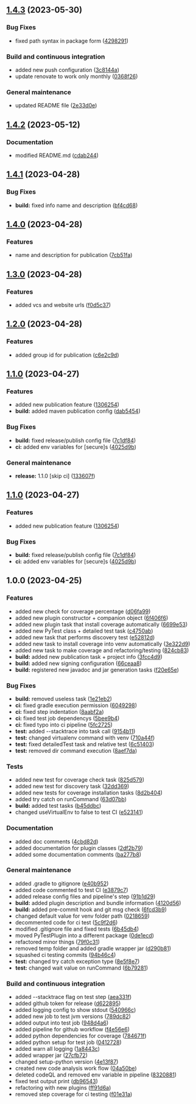 ## [1.4.3](https://github.com/DiLilloDaniele/gradle-python-testing/compare/1.4.2...1.4.3) (2023-05-30)


### Bug Fixes

* fixed path syntax in package form ([4298291](https://github.com/DiLilloDaniele/gradle-python-testing/commit/42982917d6c094f4e092e6608fdff07acdc216e8))


### Build and continuous integration

* added new push configuration ([3c8144a](https://github.com/DiLilloDaniele/gradle-python-testing/commit/3c8144ab89e2fc85d394f55f6a8a73f2a3d72b19))
* update renovate to work only monthly ([0368f26](https://github.com/DiLilloDaniele/gradle-python-testing/commit/0368f26857e57a6a163d6d12e6e7a78bdbb26081))


### General maintenance

* updated README file ([2e33d0e](https://github.com/DiLilloDaniele/gradle-python-testing/commit/2e33d0e9e345b99d26f1747c69d20ac6faa869f8))

## [1.4.2](https://github.com/DiLilloDaniele/gradle-python-testing/compare/1.4.1...1.4.2) (2023-05-12)


### Documentation

* modified README.md ([cdab244](https://github.com/DiLilloDaniele/gradle-python-testing/commit/cdab24421ed1ec55238b4ed3048d78e73da2bda3))

## [1.4.1](https://github.com/DiLilloDaniele/gradle-python-testing/compare/1.4.0...1.4.1) (2023-04-28)


### Bug Fixes

* **build:** fixed info name and description ([bf4cd68](https://github.com/DiLilloDaniele/gradle-python-testing/commit/bf4cd68c11b348375c8c5ef1401a1d00a970d0e5))

## [1.4.0](https://github.com/DiLilloDaniele/gradle-python-testing/compare/1.3.0...1.4.0) (2023-04-28)


### Features

* name and description for publication ([7cb51fa](https://github.com/DiLilloDaniele/gradle-python-testing/commit/7cb51fad19f513ee3c32c6329af7bcfd258fd871))

## [1.3.0](https://github.com/DiLilloDaniele/gradle-python-testing/compare/1.2.0...1.3.0) (2023-04-28)


### Features

* added vcs and website urls ([f0d5c37](https://github.com/DiLilloDaniele/gradle-python-testing/commit/f0d5c37363e88871f4f3e9befdc3b6dc3c640de7))

## [1.2.0](https://github.com/DiLilloDaniele/gradle-python-testing/compare/1.1.0...1.2.0) (2023-04-28)


### Features

* added group id for publication ([c6e2c9d](https://github.com/DiLilloDaniele/gradle-python-testing/commit/c6e2c9d323acdfede2cfd44daad4ed9c621666e0))

## [1.1.0](https://github.com/DiLilloDaniele/gradle-python-testing/compare/1.0.0...1.1.0) (2023-04-27)


### Features

* added new publication feature ([1306254](https://github.com/DiLilloDaniele/gradle-python-testing/commit/130625440d425a789e8458a54f6c7fdb9124add4))
* **build:** added maven publication config ([dab5454](https://github.com/DiLilloDaniele/gradle-python-testing/commit/dab5454b0d306aa82f6bdcb261bafadff900d481))


### Bug Fixes

* **build:** fixed release/publish config file ([7c1df84](https://github.com/DiLilloDaniele/gradle-python-testing/commit/7c1df8481bcf43cc29c219195ca2822c935a6429))
* **ci:** added env variables for [secure]s ([4025d9b](https://github.com/DiLilloDaniele/gradle-python-testing/commit/4025d9b8da29c8c3a19b3d8d3cafe520b6b573cd))


### General maintenance

* **release:** 1.1.0 [skip ci] ([133607f](https://github.com/DiLilloDaniele/gradle-python-testing/commit/133607f7499fc9fc7f0ae72e5716409ca31b2f95))

## [1.1.0](https://github.com/DiLilloDaniele/gradle-python-testing/compare/1.0.0...1.1.0) (2023-04-27)


### Features

* added new publication feature ([1306254](https://github.com/DiLilloDaniele/gradle-python-testing/commit/130625440d425a789e8458a54f6c7fdb9124add4))


### Bug Fixes

* **build:** fixed release/publish config file ([7c1df84](https://github.com/DiLilloDaniele/gradle-python-testing/commit/7c1df8481bcf43cc29c219195ca2822c935a6429))
* **ci:** added env variables for [secure]s ([4025d9b](https://github.com/DiLilloDaniele/gradle-python-testing/commit/4025d9b8da29c8c3a19b3d8d3cafe520b6b573cd))

## 1.0.0 (2023-04-25)


### Features

* added new check for coverage percentage ([d06fa99](https://github.com/DiLilloDaniele/gradle-python-testing/commit/d06fa99c9d08497eb366c8a2170954cc193bff6d))
* added new plugin constructor + companion object ([6f406f6](https://github.com/DiLilloDaniele/gradle-python-testing/commit/6f406f67174dd1a4038494b9b3e698d331d4f1a5))
* added new plugin task that install coverage automatically ([6699e53](https://github.com/DiLilloDaniele/gradle-python-testing/commit/6699e5334e4fc7c2d7496636b21fe1d47dd8dea7))
* added new PyTest class + detailed test task ([c4750ab](https://github.com/DiLilloDaniele/gradle-python-testing/commit/c4750abfe6e7cd6fde1479ca9b67b1a4e00e33af))
* added new task that performs discovery test ([e52812d](https://github.com/DiLilloDaniele/gradle-python-testing/commit/e52812d2eed6aa5f9c06d77607a816499aedfa1b))
* added new task to install coverage into venv automatically ([3e322d9](https://github.com/DiLilloDaniele/gradle-python-testing/commit/3e322d9f12347ce96cc5416b7256341787c318a8))
* added new task to make coverage and refactoring/testing ([824cb83](https://github.com/DiLilloDaniele/gradle-python-testing/commit/824cb832a04a87fb238bb7e16ffb0ed97cfb4fc7))
* **build:** added new publication task + project info ([3fcc4d9](https://github.com/DiLilloDaniele/gradle-python-testing/commit/3fcc4d96102ab0b09ae0ec2a9a9ead1a3fca9ffb))
* **build:** added new signing configuration ([66ceaa8](https://github.com/DiLilloDaniele/gradle-python-testing/commit/66ceaa83eb9033ad5ed539594cf16fe6b83842b4))
* **build:** registered new javadoc and jar generation tasks ([f20e65e](https://github.com/DiLilloDaniele/gradle-python-testing/commit/f20e65e34008e4ee084b9dedee5e721da1b28d64))


### Bug Fixes

* **build:** removed useless task ([1e21eb2](https://github.com/DiLilloDaniele/gradle-python-testing/commit/1e21eb2b33778390a1da447da9ea9d09dc0f9935))
* **ci:** fixed gradle execution permission ([6049298](https://github.com/DiLilloDaniele/gradle-python-testing/commit/6049298c021d011bdc930be61e5d7540ce56f728))
* **ci:** fixed step indentation ([8aabf2a](https://github.com/DiLilloDaniele/gradle-python-testing/commit/8aabf2aefc79ff3b994476bfa8a8d373ab33d52c))
* **ci:** fixed test job dependencys ([5bee9b4](https://github.com/DiLilloDaniele/gradle-python-testing/commit/5bee9b4eb120f1abeb84b15009c7a301198e042f))
* **ci:** fixed typo into ci pipeline ([5fc2725](https://github.com/DiLilloDaniele/gradle-python-testing/commit/5fc2725aad97ea36405c27f2dc338ec2227d014f))
* **test:** added --stacktrace into task call ([9154b11](https://github.com/DiLilloDaniele/gradle-python-testing/commit/9154b115053512d22c0e6594170e2652dbc734ab))
* **test:** changed virtualenv command with venv ([710a44f](https://github.com/DiLilloDaniele/gradle-python-testing/commit/710a44f1cb085cbdc6202436f414a1f46852159a))
* **test:** fixed detailedTest task and relative test ([6c51403](https://github.com/DiLilloDaniele/gradle-python-testing/commit/6c5140326833933a15da49de99ef7c7802442360))
* **test:** removed dir command execution ([8aef7da](https://github.com/DiLilloDaniele/gradle-python-testing/commit/8aef7da3e10db9c52abc8626d47b21f37360cb9d))


### Tests

* added new test for coverage check task ([825d579](https://github.com/DiLilloDaniele/gradle-python-testing/commit/825d5798509504e3a278dfb60dddb56d4ae6dcbd))
* added new test for discovery task ([32dd369](https://github.com/DiLilloDaniele/gradle-python-testing/commit/32dd36936024b4405f649acb41c43d80a8c0331a))
* added new tests for coverage installation tasks ([8d2b404](https://github.com/DiLilloDaniele/gradle-python-testing/commit/8d2b4041057e81f30718b407a3bdfa25f4408121))
* added try catch on runCommand ([63d07bb](https://github.com/DiLilloDaniele/gradle-python-testing/commit/63d07bba64eb0dba14b3597ebe105d83ddac1fe9))
* **build:** added test tasks ([b45ddbc](https://github.com/DiLilloDaniele/gradle-python-testing/commit/b45ddbca2be75afc054bafff4ee98f790831512d))
* changed useVirtualEnv to false to test CI ([e523141](https://github.com/DiLilloDaniele/gradle-python-testing/commit/e523141bb0afa1017d0d8ef9c645d6c249e9a2de))


### Documentation

* added doc comments ([4cbd82d](https://github.com/DiLilloDaniele/gradle-python-testing/commit/4cbd82d462f9badcc23459b10b7b6849fa0572ec))
* added documentation for plugin classes ([2df2b79](https://github.com/DiLilloDaniele/gradle-python-testing/commit/2df2b79c35c58123c04c2604c5538f7cad1b6f3a))
* added some documentation comments ([ba277b8](https://github.com/DiLilloDaniele/gradle-python-testing/commit/ba277b836e4cedd5c5e95339f07ee1ff34bca3ce))


### General maintenance

* added .gradle to gitignore ([e40b952](https://github.com/DiLilloDaniele/gradle-python-testing/commit/e40b952f20b5b547604c35e01df89cfc0cfd8acb))
* added code commented to test CI ([e3879c7](https://github.com/DiLilloDaniele/gradle-python-testing/commit/e3879c72f391c773b0ac273bfc6cfd2f79e43d88))
* added release config files and pipeline's step ([91b1d29](https://github.com/DiLilloDaniele/gradle-python-testing/commit/91b1d29b7d9b735ccd0b9e4eec23cb92df3d06b7))
* **build:** added plugin description and bundle information ([4120d56](https://github.com/DiLilloDaniele/gradle-python-testing/commit/4120d564511263159a7009e55415a97fbf7372cd))
* **build:** added pre-commit hook and git msg check ([6fcd3b9](https://github.com/DiLilloDaniele/gradle-python-testing/commit/6fcd3b9ff650e2e865cb827b026c4c86ef93faf9))
* changed default value for venv folder path ([0218659](https://github.com/DiLilloDaniele/gradle-python-testing/commit/0218659af233d4e2b5270910bbb51515179afaf6))
* decommented code for ci test ([5c9f2d6](https://github.com/DiLilloDaniele/gradle-python-testing/commit/5c9f2d6767ef63534f62c05b83c22d40eff6f2a7))
* modified .gitignore file and fixed tests ([6b45db4](https://github.com/DiLilloDaniele/gradle-python-testing/commit/6b45db4d91d071b3630dfe63dee3a971a44c6d33))
* moved PyTestPlugin into a different package ([0de1ecd](https://github.com/DiLilloDaniele/gradle-python-testing/commit/0de1ecd147fe15895c6a43ac8c7ef885e1c52b12))
* refactored minor things ([79f0c31](https://github.com/DiLilloDaniele/gradle-python-testing/commit/79f0c3139da18a70a73c6e46902f7fca02f87d88))
* removed temp folder and added gradle wrapper jar ([d290b81](https://github.com/DiLilloDaniele/gradle-python-testing/commit/d290b8166bed30849e231fe5aa7a0354106cddda))
* squashed ci testing commits ([94b46c4](https://github.com/DiLilloDaniele/gradle-python-testing/commit/94b46c4809a27821cc4986322e3ef3ca966af26d))
* **test:** changed try catch exception type ([8e5f8e7](https://github.com/DiLilloDaniele/gradle-python-testing/commit/8e5f8e731968b38f7a6cbc9fa797101dfbce21d6))
* **test:** changed wait value on runCommand ([6b79281](https://github.com/DiLilloDaniele/gradle-python-testing/commit/6b79281c30a91cd097cf01bfb6ce495e28f230be))


### Build and continuous integration

* added --stacktrace flag on test step ([aea331f](https://github.com/DiLilloDaniele/gradle-python-testing/commit/aea331f405f3c586b9722ab154af1524852a1d94))
* added github token for release ([d622895](https://github.com/DiLilloDaniele/gradle-python-testing/commit/d6228954aa5947155241825899a6a090f940b035))
* added logging config to show stdout ([540966c](https://github.com/DiLilloDaniele/gradle-python-testing/commit/540966c723d7b0f1d7748a713f1c9e13231fab0c))
* added new job to test jvm versions ([789dc82](https://github.com/DiLilloDaniele/gradle-python-testing/commit/789dc826eaa32dd58239e0b5a34f8095fa4534dc))
* added output into test job ([948d4a6](https://github.com/DiLilloDaniele/gradle-python-testing/commit/948d4a601cf9b58ff8e07db5c9a6a05a0c59a4eb))
* added pipeline for github workflow ([f4e56e6](https://github.com/DiLilloDaniele/gradle-python-testing/commit/f4e56e60636e1f014e511e79de3a361ec78fcc48))
* added python dependencies for coverage ([784671f](https://github.com/DiLilloDaniele/gradle-python-testing/commit/784671ff97d0a7460ad2923f53bac9079032ff4a))
* added python setup for test job ([0412728](https://github.com/DiLilloDaniele/gradle-python-testing/commit/04127281ceb59c7fa036f9e4803f9fff092a433f))
* added warn all logging ([1a8443c](https://github.com/DiLilloDaniele/gradle-python-testing/commit/1a8443ca8f0f01226c637b80e26622bdb1490326))
* added wrapper jar ([27cfb72](https://github.com/DiLilloDaniele/gradle-python-testing/commit/27cfb720008eb92c677d63a560d72c9c0911d7ec))
* changed setup-python version ([4e13f87](https://github.com/DiLilloDaniele/gradle-python-testing/commit/4e13f87c9f8cf964ab704d0328f682973d0ed923))
* created new code analysis work flow ([04a50be](https://github.com/DiLilloDaniele/gradle-python-testing/commit/04a50be1529832493ab1cb564d2a30fd395c4176))
* deleted codeQL and removed env variable in pipeline ([8320881](https://github.com/DiLilloDaniele/gradle-python-testing/commit/8320881605b2abdd77b9452dff35aa4870364357))
* fixed test output print ([db96543](https://github.com/DiLilloDaniele/gradle-python-testing/commit/db9654348e045654db8ab55eb19ef526b83e07ef))
* refactoring with new plugins ([ff91d6a](https://github.com/DiLilloDaniele/gradle-python-testing/commit/ff91d6a647370d52870735334f5c895346b70a56))
* removed step coverage for ci testing ([f01e31a](https://github.com/DiLilloDaniele/gradle-python-testing/commit/f01e31aeb01d40cdccc027cdca3ad0cc490cef2c))
